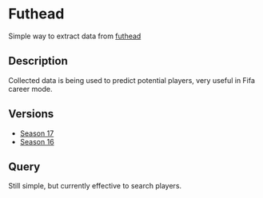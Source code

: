 # Futhead
Simple way to extract data from [futhead](https://www.futhead.com/players/)

## Description
Collected data is being used to predict potential players, very useful in Fifa career mode.

## Versions
- [Season 17](https://www.futhead.com/17/players/?bin_platform=xone)
- [Season 16](https://www.futhead.com/16/players/?bin_platform=xone)

## Query
Still simple, but currently effective to search players.

